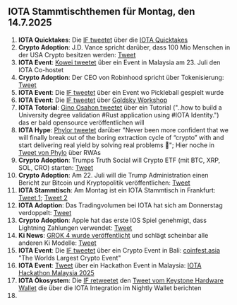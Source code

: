 ## IOTA Stammtischthemen für Montag, den 14.7.2025

1. **IOTA Quicktakes**: Die [IF tweetet](https://x.com/iota/status/1942146819133247679) über die [IOTA Quicktakes](https://youtu.be/OxMddNblHBA)
2. **Crypto Adoption**: J.D. Vance spricht darüber, dass 100 Mio Menschen in der USA Crypto besitzen werden: [Tweet](https://x.com/Vivek4real_/status/1942486229297291625)
3. **IOTA Event**: [Kowei tweetet](https://x.com/kowei1995/status/1942568969136922997) über ein Event in Malaysia am 23. Juli den IOTA Co-hostet
4. **Crypto Adoption**: Der CEO von Robinhood spricht über Tokenisierung: [Tweet](https://x.com/coinbureau/status/1942556830342787473)
5. **IOTA Event**: Die [IF tweetet](https://x.com/iota/status/1942627995274948863) über ein Event wo Pickleball gespielt wurde
6. **IOTA Event**: Die [IF tweetet](https://x.com/iota/status/1942961955309846706) über [Goldsky Workshop](https://www.youtube.com/live/H8FS1vUuRV0)
7. **IOTA Totorial**: [Gino Osahon tweetet](https://x.com/gino_osahon/status/1942834435012833451) über ein Tutorial ("..how to build a University degree validation #Rust application using #IOTA Identity.") das er bald opensource veröffentlichen will
8. **IOTA Hype**: [Phylor tweetet](https://x.com/PhyloIota/status/1942780526357582127) darüber "Never been more confident that we will finally break out of the boring extraction cycle of “crypto” with and start delivering real yield by solving real problems 💪"; Hier noche in [Tweet von Phylo](https://x.com/PhyloIota/status/1942746341660319808) über RWAs
9. **Crypto Adoption**: Trumps Truth Social will Crypto ETF (mit BTC, XRP, SOL, CRO) starten: [Tweet](https://x.com/CryptosR_Us/status/1942566791282032745)
10. **Crypto Adoption**: Am 22. Juli will die Trump Administration einen Bericht zur Bitcoin und Kryptopolitik veröffentlichen: [Tweet](https://x.com/BitcoinMagazine/status/1942230205516616130)
11. **IOTA Stammtisch**: Am Montag ist ein IOTA Stammtisch in Frankfurt: [Tweet 1](https://x.com/Cigamatoi/status/1943006201991827974); [Tweet 2](https://x.com/iotashop/status/1943222696717771208)
12. **IOTA Adoption**: Das Tradingvolumen bei IOTA hat sich am Donnerstag verdoppelt: [Tweet](https://x.com/tanglelytics/status/1943113305687494973)
13. **Crypto Adoption**: Apple hat das erste IOS Spiel genehmigt, dass Lightning Zahlungen verwendet: [Tweet](https://x.com/Vivek4real_/status/1943211361175027861)
14. **Ki News**: [GROK 4 wurde veröffentlicht](https://x.com/xai/status/1943158495588815072) und schlägt scheinbar alle anderen Ki Modelle: [Tweet](https://x.com/deedydas/status/1943190393602068801)
15. **IOTA Event**: Die [IF tweetet](https://x.com/iota/status/1943298880537350653) über ein Crypto Event in Bali: [coinfest.asia](https://coinfest.asia/) "The Worlds Largest Crypto Event"
16. **IOTA Event**: [Tweet](https://x.com/IotaRebased/status/1943295144473542723) über ein Hackathon Event in Malaysia: [IOTA Hackathon Malaysia 2025](https://lu.ma/6d0xwfqw)
17. **IOTA Ökosystem**: Die [IF retweetet](https://x.com/iota/status/1943302321175195843) den [Tweet vom Keystone Hardware Wallet](https://x.com/KeystoneWallet/status/1943297379613933645) die über die IOTA Integration im Nightly Wallet berichten
18. 

